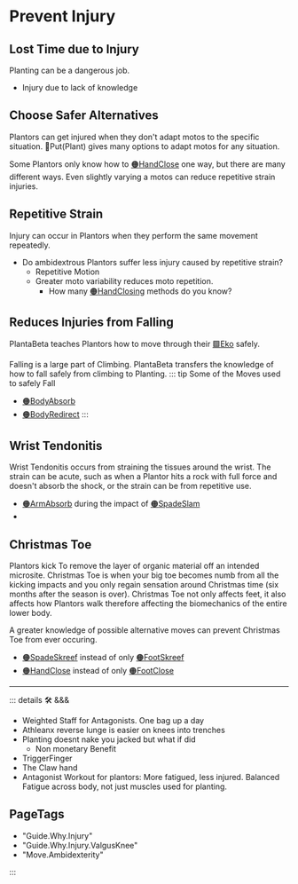 # Prevent Injury

## Lost Time due to Injury

Planting can be a dangerous job.

- Injury due to lack of knowledge

## Choose Safer Alternatives

Plantors can get injured when they don't adapt motos to the specific situation. 🔷<beta>Put(<eko>Plant</eko>)</beta> gives many options to adapt motos for any situation.

Some Plantors only know how to [🟠<move>HandClose</move>](/encyclopedia/Move/HandMove/HandClose) one way, but there are many different ways. Even slightly varying a motos can reduce repetitive strain injuries.

## Repetitive Strain

Injury can occur in Plantors when they perform the same movement repeatedly.

- Do ambidextrous Plantors suffer less injury caused by repetitive strain?
    - Repetitive Motion
    - Greater moto variability reduces moto repetition.
        - How many [🟠<move>HandClosing</move>](/encyclopedia/Move/HandMove/HandClose)  methods do you know?

## Reduces Injuries from Falling

PlantaBeta teaches Plantors how to move through their [🟩<eko>Eko</eko>](/encyclopedia/Eko/EcoOverview) safely.

Falling is a large part of Climbing. PlantaBeta transfers the knowledge of how to fall safely from climbing to Planting.
::: tip Some of the Moves used to safely Fall

- [🟠<move>BodyAbsorb</move>](/encyclopedia/Move/BodyMove/BodyAbsorb)
- [🟠<move>BodyRedirect</move>](/encyclopedia/Move/BodyMove/BodyRedirect)
:::

## Wrist Tendonitis

Wrist Tendonitis occurs from straining the tissues around the wrist. The strain can be acute, such as when a Plantor hits a rock with full force and doesn't absorb the shock, or the strain can be from repetitive use.

- [🟠<move>ArmAbsorb</move>](/encyclopedia/Move/ArmMove/ArmAbsorb) during the impact of [🟠<move>SpadeSlam</move>](/encyclopedia/Move/ToolMove/Spade/SpadeSlam)
-

## Christmas Toe

Plantors kick To remove the layer of organic material off an intended microsite. Christmas Toe is when your big toe becomes numb from all the kicking impacts and you only regain sensation around Christmas time (six months after the season is over). Christmas Toe not only affects feet, it also affects how Plantors walk therefore affecting the biomechanics of the entire lower body.

A greater knowledge of possible alternative moves can prevent Christmas Toe from ever occuring.

- [🟠<move>SpadeSkreef</move>](/encyclopedia/ToolMove/SpadeMove/SpadeSkreef) instead of only [🟠<move>FootSkreef</move>](/encyclopedia/Move/FootMove/FootSkreef)
- [🟠<move>HandClose</move>](/encyclopedia/Move/HandMove/HandClose) instead of only [🟠<move>FootClose</move>](/encyclopedia/Move/FootMove/FootClose)

---

<!-- =================================================== -->
<!-- =================================================== -->
<!-- =================================================== -->
<!-- =================================================== -->
<!-- =================================================== -->
::: details 🛠 <dev>&&&</dev>

- Weighted Staff for Antagonists. One bag up a day
- Athleanx  reverse lunge is easier on knees into trenches
- Planting doesnt nake you jacked but what if did
    - Non monetary Benefit
- TriggerFinger
- The Claw hand
- Antagonist Workout for plantors: More fatigued, less injured. Balanced Fatigue across body, not just muscles used for planting.

<h2>PageTags</h2>

- "Guide.Why.Injury"
- "Guide.Why.Injury.ValgusKnee"
- "Move.Ambidexterity"

:::

